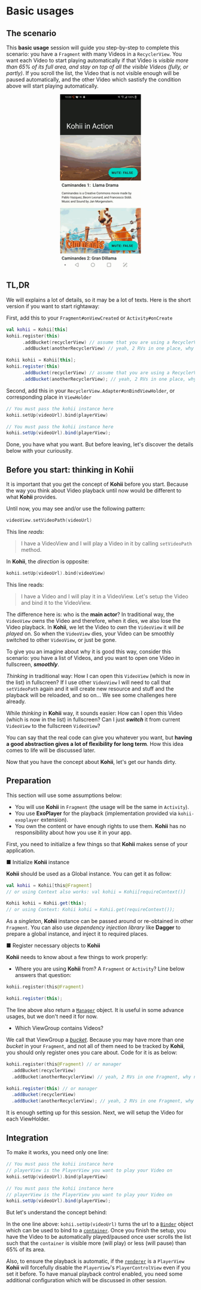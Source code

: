 # Basic usages

## The scenario

This **basic usage** session will guide you step-by-step to complete this scenario: you have a `Fragment` with many Videos in a `RecyclerView`. You want each Video to start playing automatically if that Video is *visible more than 65% of its full area, and stay on top of all the visible Videos (fully, or partly)*. If you scroll the list, the Video that is not visible enough will be paused automatically, and the other Video which sastisfy the condition above will start playing automatically.

<img src="../../art/kohii_demo_2.gif" width="216" style="display: block; margin: 0 auto;"/>

## TL,DR

We will explains a lot of details, so it may be a lot of texts. Here is the short version if you want to start rightaway:

First, add this to your `Fragment#onViewCreated` or `Activity#onCreate`

```Kotlin tab=
val kohii = Kohii[this]
kohii.register(this)
      .addBucket(recyclerView) // assume that you are using a RecyclerView
      .addBucket(anotherRecyclerView) // yeah, 2 RVs in one place, why not.
```

```Java tab=
Kohii kohii = Kohii[this];
kohii.register(this)
      .addBucket(recyclerView) // assume that you are using a RecyclerView
      .addBucket(anotherRecyclerView); // yeah, 2 RVs in one place, why not.
```

Second, add this in your `RecyclerView.Adapter#onBindViewHolder`, or corresponding place in `ViewHolder`

```Kotlin tab=
// You must pass the kohii instance here
kohii.setUp(videoUrl).bind(playerView)
```

```Java tab=
// You must pass the kohii instance here
kohii.setUp(videoUrl).bind(playerView);
```

Done, you have what you want. But before leaving, let's discover the details below with your curiousity.

## Before you start: thinking in Kohii

It is important that you get the concept of **Kohii** before you start. Because the way you think about Video playback until now would be different to what **Kohii** provides.

Until now, you may see and/or use the following pattern:

```Kotlin
videoView.setVideoPath(videoUrl)
```

This line *reads*:

> I have a VideoView and I will play a Video in it by calling `setVideoPath` method.

In **Kohii**, the *direction* is opposite:

```Kotlin
kohii.setUp(videoUrl).bind(videoView)
```

This line reads:

> I have a Video and I will play it in a VideoView. Let's setup the Video and bind it to the VideoView.

The difference here is: who is the **main actor**? In traditional way, the `VideoView` *owns* the Video and therefore, when it dies, we also lose the Video playback. In **Kohii**, we let the Video to *own* the `VideoView` it will *be played* on. So when the `VideoView` dies, your Video can be smoothly switched to other `VideoView`, or just be gone.

To give you an imagine about why it is good this way, consider this scenario: you have a list of Videos, and you want to open one Video in fullscreen, ***smoothly***.

*Thinking* in traditional way: How I can open this `VideoView` (which is now in the list) in fullscreen? If I use other `VideoView` I will need to call that `setVideoPath` again and it will create new resource and stuff and the playback will be reloaded, and so on... We see some challenges here already.

While *thinking* in **Kohii** way, it sounds easier: How can I open this Video (which is now in the list) in fullscreen? Can I just ***switch*** it from current `VideoView` to the fullscreen `VideoView`?

You can say that the real code can give you whatever you want, but **having a good abstraction gives a lot of flexibility for long term**. How this idea comes to life will be discussed later.

Now that you have the concept about **Kohii**, let's get our hands dirty.

## Preparation

This section will use some assumptions below:

- You will use **Kohii** in `Fragment` (the usage will be the same in `Activity`).
- You use **ExoPlayer** for the playback (implementation provided via `kohii-exoplayer` extension).
- You own the content or have enough rights to use them. **Kohii** has no responsibility about how you use it in your app.

First, you need to initialize a few things so that **Kohii** makes sense of your application.

■ Initialize **Kohii** instance

**Kohii** should be used as a Global instance. You can get it as follow:

```Kotlin tab=
val kohii = Kohii[this@Fragment]
// or using Context also works: val kohii = Kohii[requireContext()]
```

```Java tab=
Kohii kohii = Kohii.get(this);
// or using Context: Kohii kohii = Kohii.get(requireContext());
```

As a *singleton*, **Kohii** instance can be passed around or re-obtained in other `Fragment`. You can also use *dependency injection library* like **Dagger** to prepare a global instance, and inject it to required places.

■ Register necessary objects to **Kohii**

**Kohii** needs to know about a few things to work properly:

- Where you are using **Kohii** from? A `Fragment` or `Activity`? Line below answers that question:

```Kotlin tab=
kohii.register(this@Fragment)
```

```Java tab=
kohii.register(this);
```

The line above also return a [`Manager`](../../api/kohii-core/kohii.v1.core/-manager/) object. It is useful in some advance usages, but we don't need it for now.

- Which ViewGroup contains Videos?

We call that ViewGroup a [*bucket*](../../customize/terms/#bucket-manager-and-group). Because you may have more than one *bucket* in your `Fragment`, and not all of them need to be tracked by **Kohii**, you should only register ones you care about. Code for it is as below:

```kotlin tab=
kohii.register(this@Fragment) // or manager
  .addBucket(recyclerView)
  .addBucket(anotherRecyclerView) // yeah, 2 RVs in one Fragment, why not.
```

```java tab=
kohii.register(this) // or manager
  .addBucket(recyclerView)
  .addBucket(anotherRecyclerView); // yeah, 2 RVs in one Fragment, why not.
```

It is enough setting up for this session. Next, we will setup the Video for each ViewHolder.

## Integration

To make it works, you need only one line:

```Kotlin tab=
// You must pass the kohii instance here
// playerView is the PlayerView you want to play your Video on
kohii.setUp(videoUrl).bind(playerView)
```

```Java tab=
// You must pass the kohii instance here
// playerView is the PlayerView you want to play your Video on
kohii.setUp(videoUrl).bind(playerView);
```

But let's understand the concept behind:

In the one line above: `kohii.setUp(videoUrl)` turns the url to a [`Binder`](../../api/kohii-core/kohii.v1.core/-binder/) object which can be used to bind to a [`container`](../../customize/terms/#renderer-and-container). Once you finish the setup, you have the Video to be automatically played/paused once user scrolls the list such that the `container` is visible more (will play) or less (will pause) than 65% of its area.

Also, to ensure the playback is automatic, if the [`renderer`](../../customize/terms/#renderer-and-container) is a `PlayerView` **Kohii** will forcefully disable the `PlayerView`'s `PlayerControlView` even if you set it before. To have manual playback control enabled, you need some additional configuration which will be discussed in other session.
